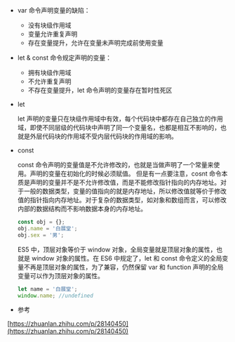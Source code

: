 * var 命令声明变量的缺陷：
    
    * 没有块级作用域
    * 变量允许重复声明 
    * 存在变量提升，允许在变量未声明完成前使用变量

* let & const 命令规定声明的变量：

    * 拥有块级作用域
    * 不允许重复声明
    * 不存在变量提升，let 命令声明的变量存在暂时性死区

* let

    let 声明的变量只在块级作用域中有效，每个代码块中都存在自己独立的作用域，即使不同层级的代码块中声明了同一个变量名，也都是相互不影响的，也就是外层代码块的作用域不受内层代码块的作用域的影响。

* const 

    const 命令声明的变量值是不允许修改的，也就是当做声明了一个常量来使用。声明的变量在初始化的时候必须赋值。
    但是有一点要注意，cosnt 命令本质是声明的变量并不是不允许修改值，而是不能修改指针指向的内存地址。对于一般的数据类型，变量的值指向的就是内存地址，所以修改值就等价于修改值的指针指向内存地址。对于复杂的数据类型，如对象和数组而言，可以修改内部的数据结构而不影响数据本身的内存地址。
    ```javascript
    const obj = {};
    obj.name = '白展堂';
    obj.sex = '男';
    ```
    ES5 中，顶层对象等价于 window 对象，全局变量就是顶层对象的属性，也就是 window 对象的属性。在 ES6 中规定了，let 和 const 命令定义的全局变量不再是顶层对象的属性，为了兼容，仍然保留 var 和 function 声明的全局变量可以作为顶层对象的属性。

    ```javascript
    let name = '白展堂';
    window.name; //undefined
    ```

* 参考

[https://zhuanlan.zhihu.com/p/28140450](https://zhuanlan.zhihu.com/p/28140450)    
